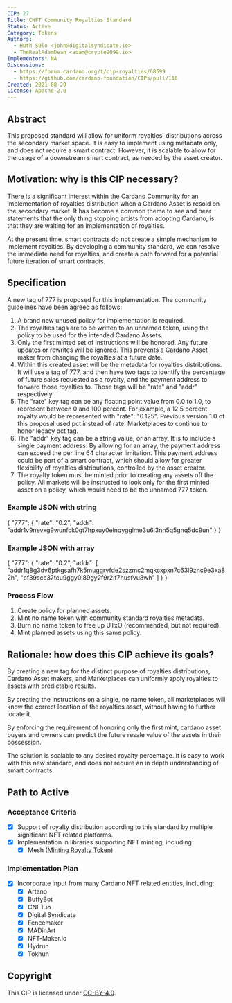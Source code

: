 ```yaml
---
CIP: 27
Title: CNFT Community Royalties Standard
Status: Active
Category: Tokens
Authors:
  - Huth S0lo <john@digitalsyndicate.io>
  - TheRealAdamDean <adam@crypto2099.io>
Implementors: NA
Discussions:
  - https://forum.cardano.org/t/cip-royalties/68599
  - https://github.com/cardano-foundation/CIPs/pull/116
Created: 2021-08-29
License: Apache-2.0
---
```


## Abstract

This proposed standard will allow for uniform royalties' distributions across the secondary market space. It is easy to implement using metadata only, and does not require a smart contract.  However, it is scalable to allow for the usage of a downstream smart contract, as needed by the asset creator.

## Motivation: why is this CIP necessary?

There is a significant interest within the Cardano Community for an implementation of royalties distribution when a Cardano Asset is resold on the secondary market. It has become a common theme to see and hear statements that the only thing stopping artists from adopting Cardano, is that they are waiting for an implementation of royalties.

At the present time, smart contracts do not create a simple mechanism to implement royalties.  By developing a community standard, we can resolve the immediate need for royalties, and create a path forward for a potential future iteration of smart contracts.

## Specification

A new tag of 777 is proposed for this implementation.  The community guidelines have been agreed as follows:
1) A brand new unused policy for implementation is required.
2) The royalties tags are to be written to an unnamed token, using the policy to be used for the intended Cardano Assets.
3) Only the first minted set of instructions will be honored.  Any future updates or rewrites will be ignored.  This prevents a Cardano Asset maker from changing the royalties at a future date.
4) Within this created asset will be the metadata for royalties distributions.  It will use a tag of 777, and then have two tags to identify the percentage of future sales requested as a royalty, and the payment address to forward those royalties to.  Those tags will be "rate" and "addr" respectively.
5) The "rate" key tag can be any floating point value from 0.0 to 1.0, to represent between 0 and 100 percent.  For example, a 12.5 percent royalty would be represented with "rate": "0.125".  Previous version 1.0 of this proposal used pct instead of rate.  Marketplaces to continue to honor legacy pct tag.
6) The "addr" key tag can be a string value, or an array.  It is to include a single payment address.  By allowing for an array, the payment address can exceed the per line 64 character limitation.  This payment address could be part of a smart contract, which should allow for greater flexibility of royalties distributions, controlled by the asset creator.
7) The royalty token must be minted prior to creating any assets off the policy.  All markets will be instructed to look only for the first minted asset on a policy, which would need to be the unnamed 777 token.

### Example JSON with string

{
	"777": {
		"rate": "0.2",
		"addr": "addr1v9nevxg9wunfck0gt7hpxuy0elnqygglme3u6l3nn5q5gnq5dc9un"
	}
}

### Example JSON with array

{
	"777": {
		"rate": "0.2",
		"addr": [
			"addr1q8g3dv6ptkgsafh7k5muggrvfde2szzmc2mqkcxpxn7c63l9znc9e3xa82h",
			"pf39scc37tcu9ggy0l89gy2f9r2lf7husfvu8wh"
		]
	}
}

### Process Flow

1) Create policy for planned assets.
2) Mint no name token with community standard royalties metadata.
3) Burn no name token to free up UTxO (recommended, but not required).
4) Mint planned assets using this same policy.

## Rationale: how does this CIP achieve its goals?

By creating a new tag for the distinct purpose of royalties distributions, Cardano Asset makers, and Marketplaces can uniformly apply royalties to assets with predictable results.

By creating the instructions on a single, no name token, all marketplaces will know the correct location of the royalties asset, without having to further locate it.

By enforcing the requirement of honoring only the first mint, cardano asset buyers and owners can predict the future resale value of the assets in their possession.

The solution is scalable to any desired royalty percentage.  It is easy to work with this new standard, and does not require an in depth understanding of smart contracts.

## Path to Active

### Acceptance Criteria

- [x] Support of royalty distribution according to this standard by multiple significant NFT related platforms.
- [x] Implementation in libraries supporting NFT minting, including:
  - [x] Mesh ([Minting Royalty Token](https://meshjs.dev/apis/transaction/minting#mintingRoyaltyToken))

### Implementation Plan

- [x] Incorporate input from many Cardano NFT related entities, including:
  - [x] Artano
  - [x] BuffyBot
  - [x] CNFT.io
  - [x] Digital Syndicate
  - [x] Fencemaker
  - [x] MADinArt
  - [x] NFT-Maker.io
  - [x] Hydrun
  - [x] Tokhun

## Copyright

This CIP is licensed under [CC-BY-4.0](https://creativecommons.org/licenses/by/4.0/legalcode).

